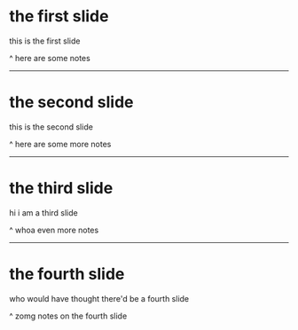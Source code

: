 # the first slide

this is the first slide

^ here are some notes

---

# the second slide

this is the second slide

^ here are some more notes

---

# the third slide

hi i am a third slide

^ whoa even more notes

---

# the fourth slide

who would have thought there'd be a fourth slide

^ zomg notes on the fourth slide
